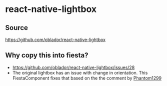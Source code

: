 # react-native-lightbox

## Source

https://github.com/oblador/react-native-lightbox

## Why copy this into fiesta?

* https://github.com/oblador/react-native-lightbox/issues/28
* The original lightbox has an issue with change in orientation. This FiestaComponent fixes that based on the the comment by [Phantom1299](https://github.com/oblador/react-native-lightbox/issues/28#issuecomment-395417521)
